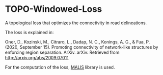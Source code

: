 # TOPO-Windowed-Loss

A topological loss that optimizes the connectivity in road delineations.

The loss is explained in:

Oner, D., Kozinski, M., Citraro, L., Dadap, N. C., Konings, A. G., & Fua, P. (2020, September 15). Promoting connectivity of network-like structures by enforcing region separation. ArXiv. arXiv. Retrieved from http://arxiv.org/abs/2009.07011

For the computation of the loss, [MALIS](https://github.com/TuragaLab/malis) library is used.
